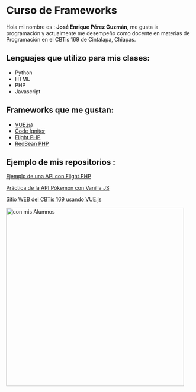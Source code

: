 # Curso de Frameworks
Hola mi nombre es : **José Enrique Pérez Guzmán**, me gusta la programación y actualmente me desempeño como docente en materias de Programación en el CBTis 169 de Cintalapa, Chiapas. 

## Lenguajes que utilizo para mis clases:
- Python
- HTML
- PHP
- Javascript

## Frameworks que me gustan:
- [VUE.js](https://vuejs.org/))
- [Code Igniter](https://www.codeigniter.com/)
- [Flight PHP](https://docs.flightphp.com/) 
- [RedBean PHP](https://redbeanphp.com/)

## Ejemplo de mis repositorios :

[Ejemplo de una API con Flight PHP](https://github.com/jepguzman/FlightAPI)

[Práctica de la API Pókemon con Vanilla JS](https://github.com/jepguzman/pokejs)

[Sitio WEB del CBTis 169 usando VUE.js](https://github.com/jepguzman/cbtis169/tree/master)

<img src="https://rodulfofigueroa.com.mx/images/foto-presentacion.jpg" alt="con mis Alumnos" width="480"/>
